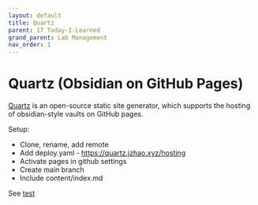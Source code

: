 ```yaml
---
layout: default
title: Quartz
parent: 17 Today-I-Learned
grand_parent: Lab Management
nav_order: 1
---
```


# Quartz (Obsidian on GitHub Pages)

[Quartz](https://quartz.jzhao.xyz/) is an open-source static site generator, which supports the hosting of obsidian-style vaults on GitHub pages.

Setup:

- Clone, rename, add remote
- Add deploy.yaml - https://quartz.jzhao.xyz/hosting
- Activate pages in github settings
- Create main branch
- Include content/index.md

See [test](https://digital-work-lab.github.io/test_quartz/index)
